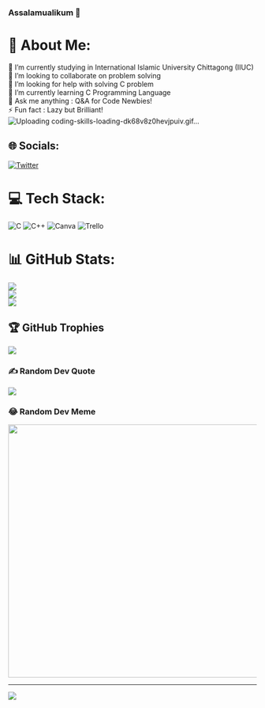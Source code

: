 ### Assalamualikum 👋

# 💫 About Me:
🔭 I’m currently studying in International Islamic University Chittagong (IIUC)<br>👯 I’m looking to collaborate on problem solving<br>🤝 I’m looking for help with solving C problem<br>🌱 I’m currently learning C Programming Language<br>💬 Ask me anything : Q&A for Code Newbies!<br>⚡ Fun fact : Lazy but Brilliant!<br>
![Uploading coding-skills-loading-dk68v8z0hevjpuiv.gif…]()


## 🌐 Socials:
[![Twitter](https://img.shields.io/badge/Twitter-%231DA1F2.svg?logo=Twitter&logoColor=white)](https://twitter.com/@AbdulMu98720553) 

# 💻 Tech Stack:
![C](https://img.shields.io/badge/c-%2300599C.svg?style=for-the-badge&logo=c&logoColor=white) ![C++](https://img.shields.io/badge/c++-%2300599C.svg?style=for-the-badge&logo=c%2B%2B&logoColor=white) ![Canva](https://img.shields.io/badge/Canva-%2300C4CC.svg?style=for-the-badge&logo=Canva&logoColor=white) ![Trello](https://img.shields.io/badge/Trello-%23026AA7.svg?style=for-the-badge&logo=Trello&logoColor=white)
# 📊 GitHub Stats:
![](https://github-readme-stats.vercel.app/api?username=Abdul-Mukit-001&theme=radical&hide_border=true&include_all_commits=true&count_private=true)<br/>
![](https://github-readme-streak-stats.herokuapp.com/?user=Abdul-Mukit-001&theme=radical&hide_border=true)<br/>
![](https://github-readme-stats.vercel.app/api/top-langs/?username=Abdul-Mukit-001&theme=radical&hide_border=true&include_all_commits=true&count_private=true&layout=compact)

## 🏆 GitHub Trophies
![](https://github-profile-trophy.vercel.app/?username=Abdul-Mukit-001&theme=radical&no-frame=false&no-bg=true&margin-w=4)

### ✍️ Random Dev Quote
![](https://quotes-github-readme.vercel.app/api?type=horizontal&theme=radical)

### 😂 Random Dev Meme
<img src="https://rm.up.railway.app/" width="512px"/>

---
[![](https://visitcount.itsvg.in/api?id=Abdul-Mukit-001&icon=0&color=12)](https://visitcount.itsvg.in)

<!-- Proudly created with GPRM ( https://gprm.itsvg.in ) -->
